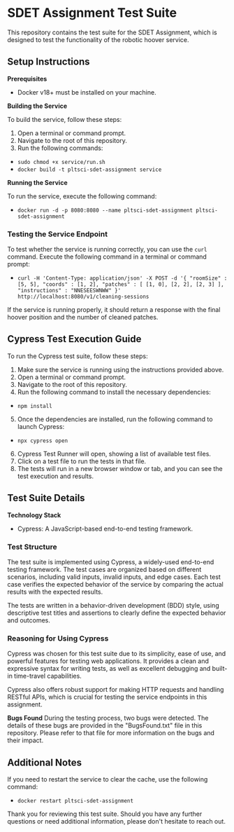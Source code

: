 SDET Assignment Test Suite
=========================

This repository contains the test suite for the SDET Assignment, which is designed to test the functionality of the robotic hoover service.

Setup Instructions
------------------

**Prerequisites**
- Docker v18+ must be installed on your machine.

**Building the Service**

To build the service, follow these steps:
1. Open a terminal or command prompt.
2. Navigate to the root of this repository.
3. Run the following commands:

- `sudo chmod +x service/run.sh`
- `docker build -t pltsci-sdet-assignment service`

**Running the Service**

To run the service, execute the following command:

- `docker run -d -p 8080:8080 --name pltsci-sdet-assignment pltsci-sdet-assignment`

### Testing the Service Endpoint
To test whether the service is running correctly, you can use the `curl` command. Execute the following command in a terminal or command prompt:

- `curl -H 'Content-Type: application/json' -X POST -d '{ "roomSize" : [5, 5], "coords" : [1, 2], "patches" : [ [1, 0], [2, 2], [2, 3] ], "instructions" : "NNESEESWNWW" }' http://localhost:8080/v1/cleaning-sessions`

If the service is running properly, it should return a response with the final hoover position and the number of cleaned patches.

Cypress Test Execution Guide
----------------------------

To run the Cypress test suite, follow these steps:

1. Make sure the service is running using the instructions provided above.
2. Open a terminal or command prompt.
3. Navigate to the root of this repository.
4. Run the following command to install the necessary dependencies:

- `npm install`

5. Once the dependencies are installed, run the following command to launch Cypress:

- `npx cypress open`

6. Cypress Test Runner will open, showing a list of available test files.
7. Click on a test file to run the tests in that file.
8. The tests will run in a new browser window or tab, and you can see the test execution and results.

Test Suite Details
------------------

**Technology Stack**
- Cypress: A JavaScript-based end-to-end testing framework.

### **Test Structure** 
The test suite is implemented using Cypress, a widely-used end-to-end testing framework. The test cases are organized based on different scenarios, including valid inputs, invalid inputs, and edge cases. Each test case verifies the expected behavior of the service by comparing the actual results with the expected results.

The tests are written in a behavior-driven development (BDD) style, using descriptive test titles and assertions to clearly define the expected behavior and outcomes.

### **Reasoning for Using Cypress** 
Cypress was chosen for this test suite due to its simplicity, ease of use, and powerful features for testing web applications. It provides a clean and expressive syntax for writing tests, as well as excellent debugging and built-in time-travel capabilities.

Cypress also offers robust support for making HTTP requests and handling RESTful APIs, which is crucial for testing the service endpoints in this assignment.

**Bugs Found**
During the testing process, two bugs were detected. The details of these bugs are provided in the "BugsFound.txt" file in this repository. Please refer to that file for more information on the bugs and their impact.

Additional Notes
----------------

If you need to restart the service to clear the cache, use the following command:

- `docker restart pltsci-sdet-assignment`

Thank you for reviewing this test suite. Should you have any further questions or need additional information, please don't hesitate to reach out.
